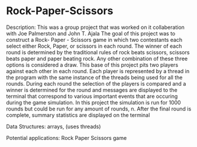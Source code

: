 # Rock-Paper-Scissors

Description:
This was a group project that was worked on it collaberation with Joe Palmerston and John T. Ajala
The goal of this project was to construct a Rock- Paper - Scissors game in which two contestants each select either Rock, Paper, or scissors in each round.  The winner of each round is determined by the traditional rules of rock beats scissors, scissors beats paper and paper beating rock.   Any other combination of these three options is considered a draw. This base of this project pits two players against each other in each round.  Each player is represented by a thread in the program with the same instance of the threads being used for all the rounds.  During each round the selection of the players is compared and a winner is determined for the round and messages are displayed to the terminal that correspond to various important events that are occuring during the game simulation.   In this project the simulation is run for 1000 rounds but could be run for any amount of rounds, n.  After the final round is complete, summary statistics are displayed on the terminal


Data Structures:
arrays, (uses threads)



Potential applications:
Rock Paper Scissors game

